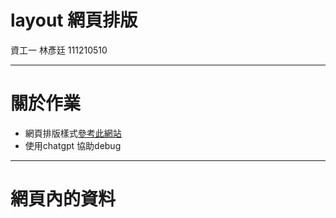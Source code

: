 # layout 網頁排版
資工一 林彥廷 111210510

---
# 關於作業
* 網頁排版樣式[參考此網站](https://www.w3schools.com/css/tryit.asp?filename=trycss_website_layout_grid2)
* 使用chatgpt 協助debug
---
# 網頁內的資料


  
